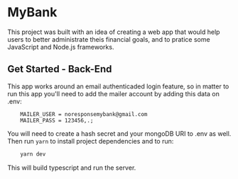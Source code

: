 # MyBank
This project was built with an idea of creating a web app that would help users to better administrate theis financial goals, and to pratice some JavaScript and Node.js frameworks.

## Get Started - Back-End
This app works around an email authenticaded login feature, so in matter to run this app you'll need to add the mailer account by adding this data on .env:
```plaintext
    MAILER_USER = noresponsemybank@gmail.com
    MAILER_PASS = 123456,.;
```
You will need to create a hash secret and your mongoDB URI to .env as well.  
Then run `yarn` to install project dependencies and to run:
```bash
    yarn dev
```
This will build typescript and run the server.
